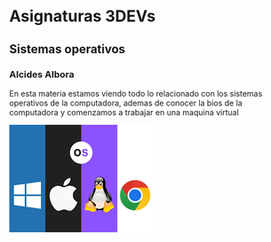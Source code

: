 # Asignaturas 3DEVs

## Sistemas operativos
### Alcides Albora

En esta materia estamos viendo todo lo relacionado con los sistemas operativos de la computadora, ademas de conocer la bios de la computadora y comenzamos a trabajar en una maquina virtual

![Imagen representativa](/assets/sistemas.png)
